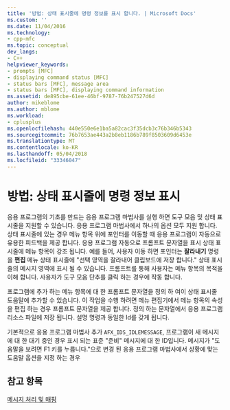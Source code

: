 ```yaml
---
title: '방법: 상태 표시줄에 명령 정보를 표시 합니다. | Microsoft Docs'
ms.custom: ''
ms.date: 11/04/2016
ms.technology:
- cpp-mfc
ms.topic: conceptual
dev_langs:
- C++
helpviewer_keywords:
- prompts [MFC]
- displaying command status [MFC]
- status bars [MFC], message area
- status bars [MFC], displaying command information
ms.assetid: de895cbe-61ee-46bf-9787-76b247527d6d
author: mikeblome
ms.author: mblome
ms.workload:
- cplusplus
ms.openlocfilehash: 440e550e6e1ba5a82cac3f35dcb3c76b346b5343
ms.sourcegitcommit: 76b7653ae443a2b8eb1186b789f8503609d6453e
ms.translationtype: MT
ms.contentlocale: ko-KR
ms.lasthandoff: 05/04/2018
ms.locfileid: "33346047"
---
```

# <a name="how-to-display-command-information-in-the-status-bar"></a>방법: 상태 표시줄에 명령 정보 표시
응용 프로그램의 기초를 만드는 응용 프로그램 마법사를 실행 하면 도구 모음 및 상태 표시줄을 지원할 수 있습니다. 응용 프로그램 마법사에서 하나의 옵션 모두 지원 합니다. 상태 표시줄에 있는 경우 메뉴 항목 위에 포인터를 이동할 때 응용 프로그램이 자동으로 유용한 피드백을 제공 합니다. 응용 프로그램 자동으로 프롬프트 문자열을 표시 상태 표시줄에 메뉴 항목이 강조 됩니다. 예를 들어, 사용자 이동 하면 포인터는 **잘라내기** 명령을 **편집** 메뉴 상태 표시줄에 "선택 영역을 잘라내어 클립보드에 저장 합니다." 상태 표시줄의 메시지 영역에 표시 될 수 있습니다. 프롬프트를 통해 사용자는 메뉴 항목의 목적을 이해 합니다. 사용자가 도구 모음 단추를 클릭 하는 경우에 작동 합니다.  
  
 프로그램에 추가 하는 메뉴 항목에 대 한 프롬프트 문자열을 정의 하 여이 상태 표시줄 도움말에 추가할 수 있습니다. 이 작업을 수행 하려면 메뉴 편집기에서 메뉴 항목의 속성을 편집 하는 경우 프롬프트 문자열을 제공 합니다. 정의 하는 문자열에서 응용 프로그램 리소스 파일에 저장 됩니다. 설명 명령과 동일한 Id를 갖게 됩니다.  
  
 기본적으로 응용 프로그램 마법사 추가 `AFX_IDS_IDLEMESSAGE`, 프로그램이 새 메시지에 대 한 대기 중인 경우 표시 되는 표준 "준비" 메시지에 대 한 ID입니다. 메시지가 "도움말을 보려면 F1 키를 누릅니다."으로 변경 된 응용 프로그램 마법사에서 상황에 맞는 도움말 옵션을 지정 하는 경우  
  
## <a name="see-also"></a>참고 항목  
 [메시지 처리 및 매핑](../mfc/message-handling-and-mapping.md)

